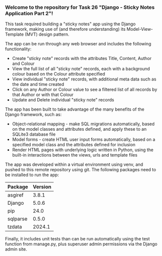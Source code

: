 ### Welcome to the repository for Task 26 "Django - Sticky Notes Application Part 2"!

This task required building a "sticky notes" app using the Django framework, making use of (and therefore understanding) its Model-View-Template (MVT) design pattern.

The app can be run through any web browser and includes the following functionality:
- Create "sticky note" records with the attributes Title, Content, Author and Colour
- View the full list of all "sticky note" records, each with a background colour based on the Colour attribute specified
- View individual "sticky note" records, with additional meta data such as the date and time created
- Click on any Author or Colour value to see a filtered list of all records by that Author or with that Colour
- Update and Delete individual "sticky note" records

The app has been built to take advantage of the many benefits of the Django framework, such as:
- Object-relational mapping - make SQL migrations automatically, based on the model classes and attributes defined, and apply these to an SQLite3 database file
- Model forms - create HTML user input forms automatically, based on a specified model class and the attributes defined for inclusion
- Render HTML pages with underlying logic written in Python, using the built-in interactions between the views, urls and template files

The app was developed within a virtual environment using venv, and pushed to this remote repository using git. The following packages need to be installed to run the app:

| Package | Version |
| --- | --- |
| asgiref | 3.8.1 |
| Django | 5.0.6 |
| pip | 24.0 |
| sqlparse | 0.5.0 |
| tzdata | 2024.1 |

Finally, it includes unit tests than can be run automatically using the test function from manage.py, plus superuser admin permissions via the Django admin site.
